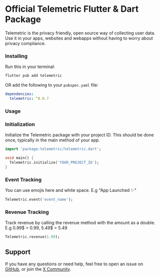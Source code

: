 # Official Telemetric Flutter & Dart Package

Telemetric is the privacy friendly, open source way of collecting user data.
Use it in your apps, websites and webapps without having to worry about privacy compliance.

### Installing

Run this in your terminal:

```bash
flutter pub add telemetric
```

OR add the following to your `pubspec.yaml` file:

```yaml
dependencies:
  telemetric: ^0.0.7
```

### Usage

### Initialization

Initialize the Telemetric package with your project ID. This should be done once, typically in the main method of your app.

```dart
import 'package:telemetric/telemetric.dart';

void main() {
  Telemetric.initialize('YOUR_PROJECT_ID');
}
```

### Event Tracking

You can use emojis here and white space. E.g "App Launched ✨"

```dart
Telemetric.event('event_name');
```

### Revenue Tracking

Track revenue by calling the revenue method with the amount as a double. E.g 0.99$ = 0.99, 5.49$ = 5.49

```dart
Telemetric.revenue(1.99);
```

## Support

If you have any questions or need help, feel free to open an issue on [GitHub](https://github.com/UntitledApps/telemetric/issues), or join the [X Community](https://x.com/messages/compose?recipient_id=1680911613988073473).
